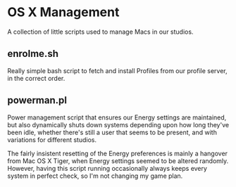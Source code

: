 OS X Management
===============

A collection of little scripts used to manage Macs in our studios.


enrolme.sh
----------

Really simple bash script to fetch and install Profiles from our profile server, in the correct order.


powerman.pl
-----------

Power management script that ensures our Energy settings are maintained, but also dynamically shuts down systems depending upon how long they've been idle, whether there's still a user that seems to be present, and with variations for different studios.

The fairly insistent resetting of the Energy preferences is mainly a hangover from Mac OS X Tiger, when Energy settings seemed to be altered randomly. However, having this script running occasionally always keeps every system in perfect check, so I'm not changing my game plan.



